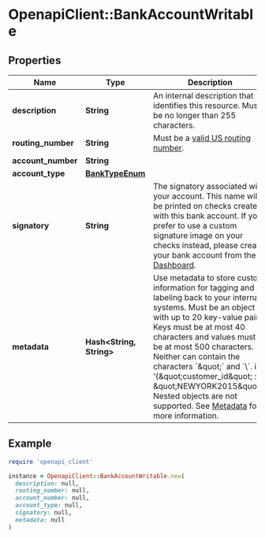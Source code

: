 # OpenapiClient::BankAccountWritable

## Properties

| Name | Type | Description | Notes |
| ---- | ---- | ----------- | ----- |
| **description** | **String** | An internal description that identifies this resource. Must be no longer than 255 characters.  | [optional] |
| **routing_number** | **String** | Must be a [valid US routing number](https://www.frbservices.org/index.html). |  |
| **account_number** | **String** |  |  |
| **account_type** | [**BankTypeEnum**](BankTypeEnum.md) |  |  |
| **signatory** | **String** | The signatory associated with your account. This name will be printed on checks created with this bank account. If you prefer to use a custom signature image on your checks instead, please create your bank account from the [Dashboard](https://dashboard.lob.com/#/login). |  |
| **metadata** | **Hash&lt;String, String&gt;** | Use metadata to store custom information for tagging and labeling back to your internal systems. Must be an object with up to 20 key-value pairs. Keys must be at most 40 characters and values must be at most 500 characters. Neither can contain the characters &#x60;\&quot;&#x60; and &#x60;\\&#x60;. i.e. &#39;{\&quot;customer_id\&quot; : \&quot;NEWYORK2015\&quot;}&#39; Nested objects are not supported.  See [Metadata](#section/Metadata) for more information. | [optional] |

## Example

```ruby
require 'openapi_client'

instance = OpenapiClient::BankAccountWritable.new(
  description: null,
  routing_number: null,
  account_number: null,
  account_type: null,
  signatory: null,
  metadata: null
)
```

